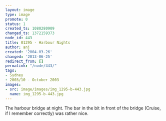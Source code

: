 ```yaml
---
layout: image
type: image
promote: 0
status: 1
created_ts: 1080280909
changed_ts: 1372159373
node_id: 443
title: 01295 - Harbour Nights
author: anj
created: '2004-03-26'
changed: '2013-06-25'
redirect_from: []
permalink: "/node/443/"
tags:
- Sydney
- 2003/10 - October 2003
images:
- src: image/images/img_1295-b-443.jpg
  name: img_1295-b-443.jpg
---
```

The harbour bridge at night.  The bar in the bit in front of the bridge (Cruise, if I remember correctly) was rather nice.
